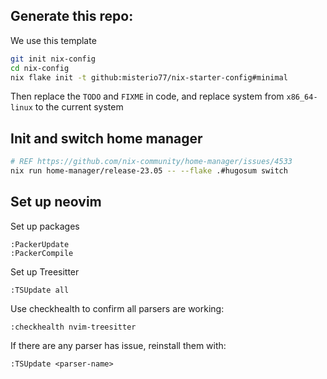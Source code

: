 ## Generate this repo:

We use this template

```sh
git init nix-config
cd nix-config
nix flake init -t github:misterio77/nix-starter-config#minimal
```

Then replace the `TODO` and `FIXME` in code, and replace system from `x86_64-linux` to the current system

## Init and switch home manager

```sh
# REF https://github.com/nix-community/home-manager/issues/4533
nix run home-manager/release-23.05 -- --flake .#hugosum switch
```

## Set up neovim

Set up packages

```
:PackerUpdate
:PackerCompile
```

Set up Treesitter

```
:TSUpdate all
```

Use checkhealth to confirm all parsers are working:

```
:checkhealth nvim-treesitter
```

If there are any parser has issue, reinstall them with:

```
:TSUpdate <parser-name>
```